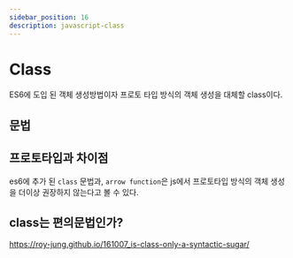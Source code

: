 ```yaml
---
sidebar_position: 16
description: javascript-class
---
```


# Class

ES6에 도입 된 객체 생성방법이자 프로토 타입 방식의 객체 생성을 대체할 class이다.

## 문법

## 프로토타입과 차이점

es6에 추가 된 `class` 문법과, `arrow function`은 js에서 프로토타입 방식의 객체 생성을 더이상 권장하지 않는다고 볼 수 있다.

## class는 편의문법인가?

https://roy-jung.github.io/161007_is-class-only-a-syntactic-sugar/
